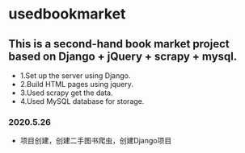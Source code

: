 # usedbookmarket
## This is a second-hand book market project based on Django + jQuery + scrapy + mysql.

- 1.Set up the server using Django.
- 2.Build HTML pages using jquery.
- 3.Used scrapy get the data.
- 4.Used MySQL database for storage.

### 2020.5.26
- 项目创建，创建二手图书爬虫，创建Django项目